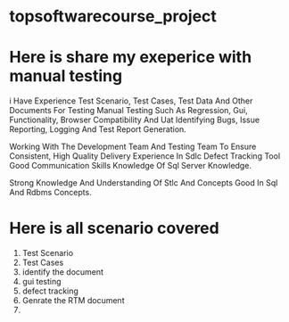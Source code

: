# topsoftwarecourse_project #
# Here is share my exeperice with manual testing #
i Have Experience Test Scenario, Test Cases, Test Data And Other Documents For Testing Manual Testing Such As Regression, Gui, Functionality, Browser Compatibility And Uat Identifying Bugs, Issue Reporting, Logging And Test Report Generation.

Working With The Development Team And Testing Team To Ensure Consistent, High Quality Delivery Experience In Sdlc Defect Tracking Tool Good Communication Skills Knowledge Of Sql Server Knowledge.

Strong Knowledge And Understanding Of Stlc And Concepts Good In Sql And Rdbms Concepts.

# Here is all scenario covered #
1. Test Scenario
2. Test Cases
3. identify the document
4. gui testing
5. defect tracking
6. Genrate the RTM document
7. 
